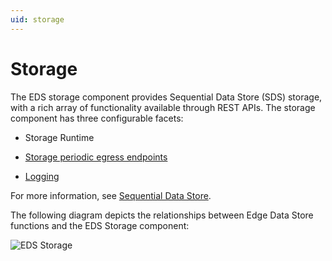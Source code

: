 ```yaml
---
uid: storage
---
```


# Storage

The EDS storage component provides Sequential Data Store (SDS) storage, with a rich array of functionality available through REST APIs. The storage component has three configurable facets:

- Storage Runtime

- [Storage periodic egress endpoints](xref:egress)

- [Logging](xref:LoggingConfiguration)

For more information, see [Sequential Data Store](xref:sdsOverview).

The following diagram depicts the relationships between Edge Data Store functions and the EDS Storage component:

![EDS Storage](https://osisoft.github.io/Edge-Data-Store-Docs/V1/images/EDSStorage.jpg "EDS Storage")
